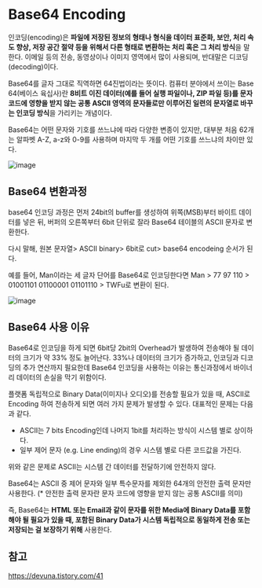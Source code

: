 # Base64 Encoding


인코딩(encoding)은 **파일에 저장된 정보의 형태나 형식을 데이터 표준화, 보안, 처리 속도 향상, 저장 공간 절약 등을 위해서 다른 형태로 변환하는 처리 혹은 그 처리 방식**을 말한다. 이메일 등의 전송, 동영상이나 이미지 영역에서 많이 사용되며, 반대말은 디코딩(decoding)이다.

Base64를 글자 그대로 직역하면 64진법이라는 뜻이다. 컴퓨터 분야에서 쓰이는 Base 64(베이스 육십사)란 **8비트 이진 데이터(예를 들어 실행 파일이나, ZIP 파일 등)를 문자 코드에 영향을 받지 않는 공통 ASCII 영역의 문자들로만 이루어진 일련의 문자열로 바꾸는 인코딩 방식**을 가리키는 개념이다.

Base64는 어떤 문자와 기호를 쓰느냐에 따라 다양한 변종이 있지만, 대부분 처음 62개는 알파벳 A-Z, a-z와 0-9를 사용하며 마지막 두 개를 어떤 기호를 쓰느냐의 차이만 있다.

![image](https://user-images.githubusercontent.com/46465928/163704797-575000ec-82ca-4680-9079-f6361a510c8e.png)

## Base64 변환과정
base64 인코딩 과정은 먼저 24bit의 buffer를 생성하여 위쪽(MSB)부터 바이트 데이터를 넣은 뒤, 버퍼의 오른쪽부터 6bit 단위로 잘라 Base64 테이블의 ASCII 문자로 변환한다. 

다시 말해,  원본 문자열> ASCII binary> 6bit로 cut> base64 encodeing  순서가 된다.

예를 들어, Man이라는 세 글자 단어를 Base64로 인코딩한다면 Man > 77 97 110 > 01001101   01100001 01101110 > TWFu로 변환이 된다.

![image](https://user-images.githubusercontent.com/46465928/163704824-c6586bb8-d228-4af4-a100-e8e428311421.png)

## Base64 사용 이유
Base64로 인코딩을 하게 되면  6bit당 2bit의 Overhead가 발생하여 전송해야 될 데이터의 크기가 약 33% 정도 늘어난다. 33%나 데이터의 크기가 증가하고, 인코딩과 디코딩의 추가 연산까지 필요한데 Base64 인코딩을 사용하는 이유는 통신과정에서 바이너리 데이터의 손실을 막기 위함이다.

플랫폼 독립적으로 Binary Data(이미지나 오디오)를 전송할 필요가 있을 때, ASCII로 Encoding 하여 전송하게 되면 여러 가지 문제가 발생할 수 있다. 대표적인 문제는 다음과 같다.

- ASCII는 7 bits Encoding인데 나머지 1bit를 처리하는 방식이 시스템 별로 상이하다.
- 일부 제어 문자 (e.g. Line ending)의 경우 시스템 별로 다른 코드값을 가진다.

위와 같은 문제로 ASCII는 시스템 간 데이터를 전달하기에 안전하지 않다. 

Base64는 ASCII 중 제어 문자와 일부 특수문자를 제외한 64개의 안전한 출력 문자만 사용한다. (* 안전한 출력 문자란 문자 코드에 영향을 받지 않는 공통 ASCII를 의미) 

즉, Base64는 **HTML 또는 Email과 같이 문자를 위한 Media에 Binary Data를 포함해야 될 필요가 있을 때, 포함된 Binary Data가 시스템 독립적으로 동일하게 전송 또는 저장되는 걸 보장하기 위해** 사용한다.

## 참고

https://devuna.tistory.com/41

